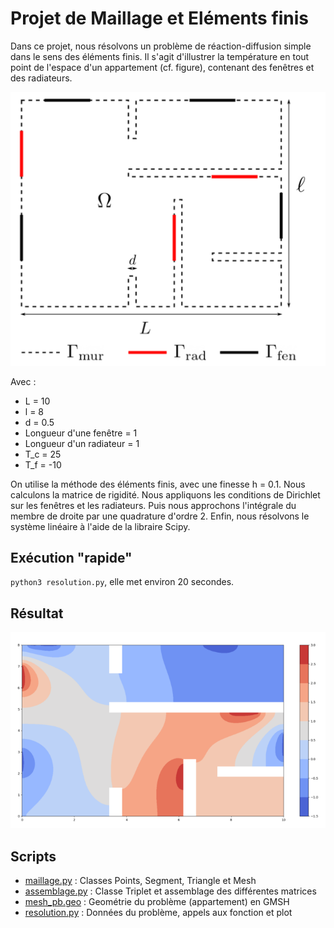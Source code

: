 # Projet de Maillage et Eléments finis

Dans ce projet, nous résolvons un problème de réaction-diffusion simple dans le sens des éléments finis.
Il s'agit d'illustrer la température en tout point de l'espace d'un appartement (cf. figure), contenant des fenêtres et des radiateurs.

![appartement][appartement]

Avec :
- L = 10
- l = 8
- d = 0.5
- Longueur d'une fenêtre = 1
- Longueur d'un radiateur = 1
- T_c = 25
- T_f = -10

On utilise la méthode des éléments finis, avec une finesse h = 0.1. Nous calculons la matrice de rigidité. Nous appliquons les conditions de Dirichlet sur les fenêtres et les radiateurs. Puis nous approchons l'intégrale du membre de droite par une quadrature d'ordre 2. Enfin, nous résolvons le système linéaire à l'aide de la libraire Scipy.

## Exécution "rapide"
`python3 resolution.py`, elle met environ 20 secondes.

## Résultat
![temp][temperature]

## Scripts
- [maillage.py](maillage.py) : Classes Points, Segment, Triangle et Mesh
- [assemblage.py](assemblage.py) : Classe Triplet et assemblage des différentes matrices
- [mesh_pb.geo](mesh_pb.geo) : Geométrie du problème (appartement) en GMSH
- [resolution.py](resolution.py) : Données du problème, appels aux fonction et plot

[appartement]: https://github.com/marconaguib/projet_mef/blob/master/appart.png "Joli appartement"
[temperature]: https://github.com/marconaguib/projet_mef/blob/master/temp.png "Température calculée en tout point"
